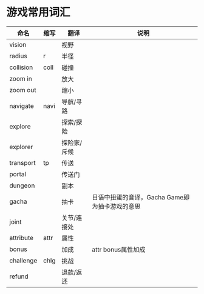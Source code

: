 # 游戏常用词汇
|命名|缩写|翻译|说明|
|---|---|---|---|
|vision||视野||
|radius|r|半径||
|collision|coll|碰撞||
|zoom in||放大||
|zoom out||缩小||
|navigate|navi|导航/寻路||
|explore||探索/探险||
|explorer||探险家/斥候||
|transport|tp|传送||
|portal||传送门||
|dungeon||副本||
|gacha||抽卡|日语中扭蛋的音译，Gacha Game即为抽卡游戏的意思|
|joint||关节/连接处||
|attribute|attr|属性||
|bonus||加成|attr bonus属性加成|
|challenge|chlg|挑战||
|refund||退款/返还||

